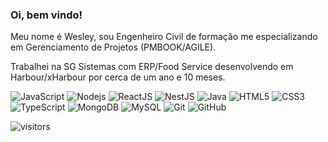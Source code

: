 ### Oi, bem vindo!

  Meu nome é Wesley, sou Engenheiro Civil de formação me especializando em Gerenciamento de Projetos (PMBOOK/AGILE).
  
  Trabalhei na SG Sistemas com ERP/Food Service desenvolvendo em Harbour/xHarbour por cerca de um ano e 10 meses.
  
  
![JavaScript](https://img.shields.io/badge/-JavaScript-black?style=flat-square&logo=javascript&logoColor=white)
![Nodejs](https://img.shields.io/badge/-NodeJS-black?style=flat-square&logo=Node.js&logoColor=white)
![ReactJS](https://img.shields.io/badge/-ReactJS-black?logo=nestjs&logoColor=white)
![NestJS](https://img.shields.io/badge/-NestJS-black?logo=react&logoColor=white)
![Java](https://img.shields.io/badge/-java-black?style=flat-square&logo=java&logoColor=white)
![HTML5](https://img.shields.io/badge/-HTML5-black?style=flat-square&logo=html5&logoColor=white)
![CSS3](https://img.shields.io/badge/-CSS3-black?style=flat-square&logo=css3&logoColor=white)
![TypeScript](https://img.shields.io/badge/-TypeScript-black?style=flat-square&logo=typescript&logoColor=white)
![MongoDB](https://img.shields.io/badge/-MongoDB-black?style=flat-square&logo=mongodb&logoColor=white)
![MySQL](https://img.shields.io/badge/-MySQL-black?style=flat-square&logo=mysql&logoColor=white)
![Git](https://img.shields.io/badge/-Git-black?style=flat-square&logo=git&logoColor=white)
![GitHub](https://img.shields.io/badge/-GitHub-black?style=flat-square&logo=github)



![visitors](https://visitor-badge.glitch.me/badge?page_id=wesleynepo.wesleynepo)
